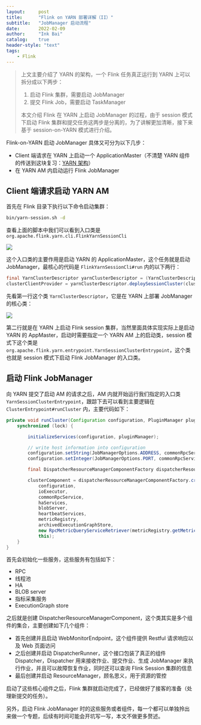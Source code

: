 ```yaml
---
layout:     post
title:      "Flink on YARN 部署详解（II）"
subtitle:   "JobManager 启动流程"
date:       2022-02-09
author:     "Ink Bai"
catalog:    true
header-style: "text"
tags:
    - Flink
---
```


> 上文主要介绍了 YARN 的架构，一个 Flink 任务真正运行到 YARN 上可以拆分成以下两步：
>
>1. 启动 Flink 集群，需要启动 JobManager
>2. 提交 Flink Job，需要启动 TaskManager
>
>本文介绍 Flink 在 YARN 上启动 JobManager 的过程，由于 session 模式下启动 Flink 集群和提交任务这两步是分离的，为了讲解更加清晰，接下来基于 session-on-YARN 模式进行介绍。

Flink-on-YARN 启动 JobManager 具体又可分为以下几步：

- Client 端请求在 YARN 上启动一个 ApplicationMaster（不清楚 YARN 组件的传送到这块复习：[YARN 架构](/2022/02/08/flink-on-yarn-1/#架构)）
- 在 YARN AM 内启动运行 Flink JobManager

## Client 端请求启动 YARN AM
首先在 Flink 目录下执行以下命令启动集群：

```bash
bin/yarn-session.sh -d
```

查看上面的脚本中我们可以看到入口类是 `org.apache.flink.yarn.cli.FlinkYarnSessionCli`

![](/img/content/flink-shell.jpg)

这个入口类的主要作用是启动 YARN 的 ApplicationMaster，这个任务就是启动 JobManager，最核心的代码是 `FlinkYarnSessionCli#run` 内的以下两行：

```java
final YarnClusterDescriptor yarnClusterDescriptor = (YarnClusterDescriptor) yarnClusterClientFactory.createClusterDescriptor(configuration);
clusterClientProvider = yarnClusterDescriptor.deploySessionCluster(clusterSpecification);
```

先看第一行这个类 `YarnClusterDescriptor`，它是在 YARN 上部署 JobManager 的核心类：

![](/img/content/yarn-cluster.jpg)

第二行就是在 YARN 上启动 Flink session 集群，当然里面具体实现实际上是启动 YARN 的 AppMaster，启动时需要指定一个 YARN AM 上的启动类，session 模式下这个类是 `org.apache.flink.yarn.entrypoint.YarnSessionClusterEntrypoint`，这个类也就是 session 模式下启动 Flink JobManager 的入口类。

## 启动 Flink JobManager
向 YARN 提交了启动 AM 的请求之后，AM 内就开始运行我们指定的入口类 `YarnSessionClusterEntrypoint`，跟踪下去可以看到主要逻辑在 `ClusterEntrypoint#runCluster` 内，主要代码如下：

```java
private void runCluster(Configuration configuration, PluginManager pluginManager) throws Exception {
	synchronized (lock) {

		initializeServices(configuration, pluginManager);

		// write host information into configuration
		configuration.setString(JobManagerOptions.ADDRESS, commonRpcService.getAddress());
		configuration.setInteger(JobManagerOptions.PORT, commonRpcService.getPort());

		final DispatcherResourceManagerComponentFactory dispatcherResourceManagerComponentFactory = createDispatcherResourceManagerComponentFactory(configuration);

		clusterComponent = dispatcherResourceManagerComponentFactory.create(
			configuration,
			ioExecutor,
			commonRpcService,
			haServices,
			blobServer,
			heartbeatServices,
			metricRegistry,
			archivedExecutionGraphStore,
			new RpcMetricQueryServiceRetriever(metricRegistry.getMetricQueryServiceRpcService()),
			this);
	}
}
```

首先会初始化一些服务，这些服务有包括如下：

- RPC
- 线程池
- HA
- BLOB server
- 指标采集服务
- ExecutionGraph store

之后就是创建 DispatcherResourceManagerComponent，这个类其实是多个组件的集合，主要创建如下几个组件：

- 首先创建并且启动 WebMonitorEndpoint，这个组件提供 Restful 请求响应以及 Web 页面访问
- 之后创建并启动 DispatcherRunner，这个接口包装了真正的组件 Dispatcher，Dispatcher 用来接收作业、提交作业、生成 JobManager 来执行作业，并且可以故障恢复作业，同时还可以查询 Flink Session 集群的信息
- 最后创建并启动 ResourceManager，顾名思义，用于资源的管控

启动了这些核心组件之后，Flink 集群就启动完成了，已经做好了接客的准备（处理新提交的任务）。

另外，启动 Flink JobManager 时的这些服务或者组件，每一个都可以单独拎出来做一个专题，后续有时间可能会开坑写一写，本文不做更多赘述。

